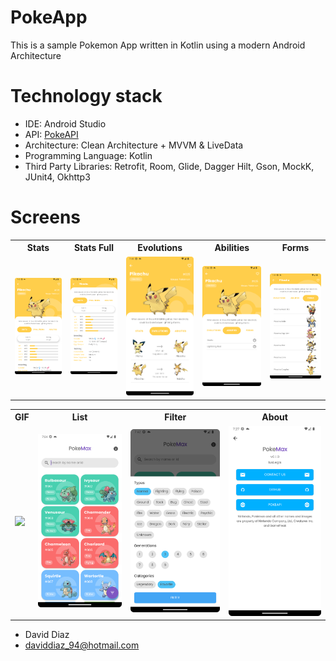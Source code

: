# PokeApp

This is a sample Pokemon App written in Kotlin using a modern Android Architecture

# Technology stack

- IDE: Android Studio
- API: [PokeAPI](https://pokeapi.co/)
- Architecture: Clean Architecture + MVVM & LiveData
- Programming Language: Kotlin
- Third Party Libraries: Retrofit, Room, Glide, Dagger Hilt, Gson, MockK, JUnit4, Okhttp3

# Screens

<table style="width:100%">
  <tr>
    <th>Stats</th>
    <th>Stats Full</th>
    <th>Evolutions</th>
    <th>Abilities</th>
    <th>Forms</th>
  </tr>
  <tr>
    <td><img src="screenshots/detail1.png"/></td>
    <td><img src="screenshots/detail2.png"/></td>
    <td><img src="screenshots/detail3.png"/></td>
    <td><img src="screenshots/detail4.png"/></td>
    <td><img src="screenshots/detail5.png"/></td>
  </tr>
</table>

<table style="width:100%">
<tr>
    <th>GIF</th>
    <th>List</th>
    <th>Filter</th>
    <th>About</th>
  </tr>
  <tr>
    <td><img src="screenshots/video.webm"/></td>
    <td><img src="screenshots/list.png"/></td>
    <td><img src="screenshots/filter.png"/></td>
    <td><img src="screenshots/about.png"/></td>
  </tr>
</table>

* David Diaz
* daviddiaz_94@hotmail.com